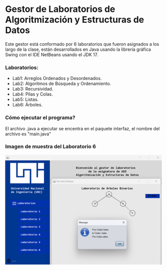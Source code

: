 # Gestor de Laboratorios de Algoritmización y Estructuras de Datos

Este gestor está conformado por 6 laboratorios que fueron asignados a los largo de la clase, están desarrollados en Java usando la librería gráfica 
Swing con el IDE NetBeans usando el JDK 17.

### Laboratorios:
* Lab1: Arreglos Ordenados y Desordenados. 
* Lab2: Algoritmos de Búsqueda y Ordenamiento.
* Lab3: Recursividad. 
* Lab4: Pilas y Colas.
* Lab5: Listas.
* Lab6: Árboles.

### Cómo ejecutar el programa?

El archivo .java a ejecutar se encentra en el paquete interfaz, el nombre del archivo es "main.java"

### Imagen de muestra del Laboratorio 6
![Lab6](lab6.png)
